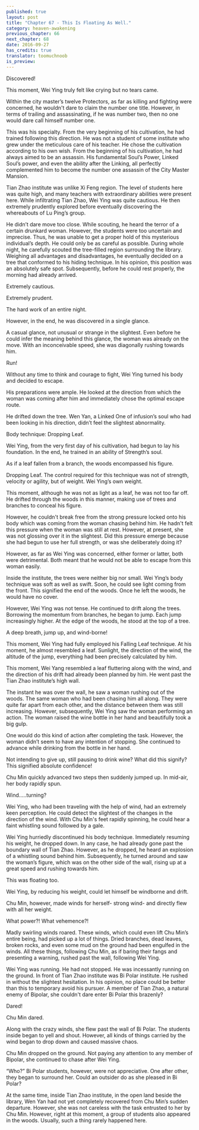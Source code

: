 ```yaml
---
published: true
layout: post
title: "Chapter 67 - This Is Floating As Well."
category: heaven-awakening
previous_chapter: 66
next_chapter: 68
date: 2016-09-27
has_credits: true
translator: toomuchnoob
is_preview:
---
```

Discovered!

This moment, Wei Ying truly felt like crying but no tears came.

Within the city master’s twelve Protectors, as far as killing and fighting were concerned, he wouldn't dare to claim the number one title. However, in terms of trailing and assassinating, if he was number two, then no one would dare call himself number one.
<!--more-->

This was his specialty. From the very beginning of his cultivation, he had trained following this direction. He was not a student of some institute who grew under the meticulous care of his teacher. He chose the cultivation according to his own wish. From the beginning of his cultivation, he had always aimed to be an assassin. His fundamental Soul’s Power, Linked Soul’s power, and even the ability after the Linking, all perfectly complemented him to become the number one assassin of the City Master Mansion. 

Tian Zhao institute was unlike Xi Feng region. The level of students here was quite high, and many teachers with extraordinary abilities were present here. While infiltrating Tian Zhao, Wei Ying was quite cautious. He then extremely prudently explored before eventually discovering the whereabouts of Lu Ping’s group.

He didn’t dare move too close. While scouting, he heard the terror of a certain drunkard woman. However, the students were too uncertain and imprecise. Thus, he was unable to get a proper hold of this mysterious individual’s depth. He could only be as careful as possible. During whole night, he carefully scouted the tree-filled region surrounding the library. Weighing all advantages and disadvantages, he eventually decided on a tree that conformed to his hiding technique. In his opinion, this position was an absolutely safe spot. Subsequently, before he could rest properly, the morning had already arrived.

Extremely cautious.

Extremely prudent.

The hard work of an entire night.

However, in the end, he was discovered in a single glance.

A casual glance, not unusual or strange in the slightest. Even before he could infer the meaning behind this glance, the woman was already on the move. With an inconceivable speed, she was diagonally rushing towards him.

Run!

Without any time to think and courage to fight, Wei Ying turned his body and decided to escape.

His preparations were ample. He looked at the direction from which the woman was coming after him and immediately chose the optimal escape route.

He drifted down the tree. Wen Yan, a Linked One of infusion’s soul who had been looking in his direction, didn’t feel the slightest abnormality.

Body technique: Dropping Leaf.

Wei Ying, from the very first day of his cultivation, had begun to lay his foundation. In the end, he trained in an ability of Strength’s soul.

As if a leaf fallen from a branch, the woods encompassed his figure.

Dropping Leaf. The control required for this technique was not of strength, velocity or agility, but of weight. Wei Ying’s own weight.

This moment, although he was not as light as a leaf, he was not too far off. He drifted through the woods in this manner, making use of trees and branches to conceal his figure.

However, he couldn't break free from the strong pressure locked onto his body which was coming from the woman chasing behind him. He hadn't felt this pressure when the woman was still at rest. However, at present, she was not glossing over it in the slightest. Did this pressure emerge because she had begun to use her full strength, or was she deliberately doing it?

However, as far as Wei Ying was concerned, either former or latter, both were detrimental. Both meant that he would not be able to escape from this woman easily.

Inside the institute, the trees were neither big nor small. Wei Ying’s body technique was soft as well as swift. Soon, he could see light coming from the front. This signified the end of the woods. Once he left the woods, he would have no cover.

However, Wei Ying was not tense. He continued to drift along the trees. Borrowing the momentum from branches, he began to jump. Each jump increasingly higher. At the edge of the woods, he stood at the top of a tree.

A deep breath, jump up, and wind-borne!

This moment, Wei Ying had fully employed his Falling Leaf technique. At his moment, he almost resembled a leaf. Sunlight, the direction of the wind, the altitude of the jump, everything had been precisely calculated by him. 

This moment, Wei Yang resembled a leaf fluttering along with the wind, and the direction of his drift had already been planned by him. He went past the Tian Zhao institute’s high wall. 

The instant he was over the wall, he saw a woman rushing out of the woods. The same woman who had been chasing him all along. They were quite far apart from each other, and the distance between them was still increasing. However, subsequently, Wei Ying saw the woman performing an action. The woman raised the wine bottle in her hand and beautifully took a big gulp.

One would do this kind of action after completing the task. However, the woman didn’t seem to have any intention of stopping. She continued to advance while drinking from the bottle in her hand.

Not intending to give up, still pausing to drink wine? What did this signify? This signified absolute confidence!

Chu Min quickly advanced two steps then suddenly jumped up. In mid-air, her body rapidly spun.

Wind…..turning?

Wei Ying, who had been traveling with the help of wind, had an extremely keen perception. He could detect the slightest of the changes in the direction of the wind. With Chu Min's feet rapidly spinning, he could hear a faint whistling sound followed by a gale.

Wei Ying hurriedly discontinued his body technique. Immediately resuming his weight, he dropped down. In any case, he had already gone past the boundary wall of Tian Zhao. However, as he dropped, he heard an explosion of a whistling sound behind him. Subsequently, he turned around and saw the woman’s figure, which was on the other side of the wall, rising up at a great speed and rushing towards him.

This was floating too.

Wei Ying, by reducing his weight, could let himself be windborne and drift.

Chu Min, however, made winds for herself- strong wind- and directly flew with all her weight.

What power?! What vehemence?! 

Madly swirling winds roared. These winds, which could even lift Chu Min’s entire being, had picked up a lot of things. Dried branches, dead leaves, broken rocks, and even some mud on the ground had been engulfed in the winds. All these things, following Chu Min, as if baring their fangs and presenting a warning, rushed past the wall, following Wei Ying.

Wei Ying was running. He had not stopped. He was incessantly running on the ground. In front of Tian Zhao institute was Bi Polar institute. He rushed in without the slightest hesitation. In his opinion, no place could be better than this to temporary avoid his pursuer. A member of Tian Zhao, a natural enemy of Bipolar, she couldn't dare enter Bi Polar this brazenly? 

Dared!

Chu Min dared.

Along with the crazy winds, she flew past the wall of Bi Polar. The students inside began to yell and shout. However, all kinds of things carried by the wind began to drop down and caused massive chaos.

Chu Min dropped on the ground. Not paying any attention to any member of Bipolar, she continued to chase after Wei Ying. 

“Who?” Bi Polar students, however, were not appreciative. One after other, they began to surround her. Could an outsider do as she pleased in Bi Polar?

At the same time, inside Tian Zhao institute, in the open land beside the library, Wen Yan had not yet completely recovered from Chu Min’s sudden departure. However, she was not careless with the task entrusted to her by Chu Min. However, right at this moment, a group of students also appeared in the woods. Usually, such a thing rarely happened here. 
